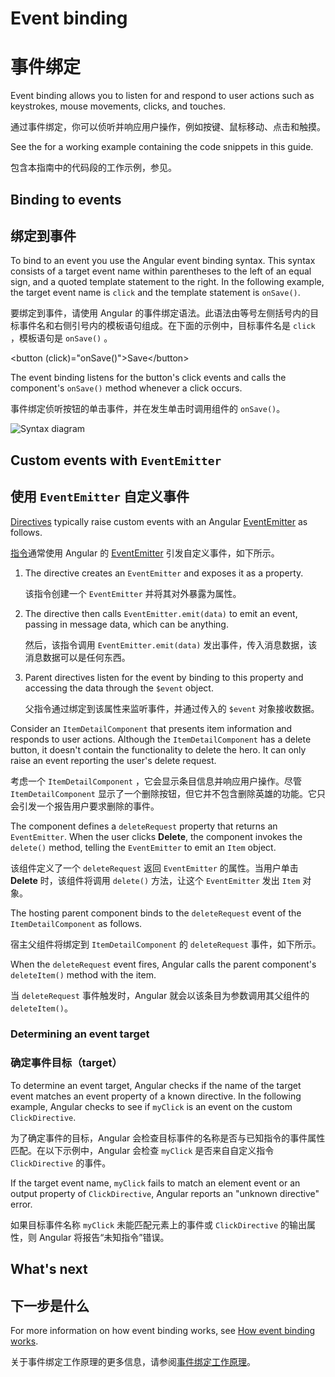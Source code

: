 # Event binding

# 事件绑定

Event binding allows you to listen for and respond to user actions such as keystrokes, mouse movements, clicks, and touches.

通过事件绑定，你可以侦听并响应用户操作，例如按键、鼠标移动、点击和触摸。

<div class="alert is-helpful">

See the <live-example></live-example> for a working example containing the code snippets in this guide.

包含本指南中的代码段的工作示例，参见<live-example></live-example>。

</div>

## Binding to events

## 绑定到事件

To bind to an event you use the Angular event binding syntax.
This syntax consists of a target event name within parentheses to the left of an equal sign, and a quoted template statement to the right.
In the following example, the target event name is `click` and the template statement is `onSave()`.

要绑定到事件，请使用 Angular 的事件绑定语法。此语法由等号左侧括号内的目标事件名和右侧引号内的模板语句组成。在下面的示例中，目标事件名是 `click` ，模板语句是 `onSave()` 。

<code-example language="html" header="Event binding syntax">
&lt;button (click)="onSave()"&gt;Save&lt;/button&gt;
</code-example>

The event binding listens for the button's click events and calls the component's `onSave()` method whenever a click occurs.

事件绑定侦听按钮的单击事件，并在发生单击时调用组件的 `onSave()`。

<div class="lightbox">
  <img src='generated/images/guide/template-syntax/syntax-diagram.svg' alt="Syntax diagram">
</div>

## Custom events with `EventEmitter`

## 使用 `EventEmitter` 自定义事件

[Directives](guide/built-in-directives) typically raise custom events with an Angular [EventEmitter](api/core/EventEmitter) as follows.

[指令](guide/built-in-directives)通常使用 Angular 的 [EventEmitter](api/core/EventEmitter) 引发自定义事件，如下所示。

1. The directive creates an `EventEmitter` and exposes it as a property.

   该指令创建一个 `EventEmitter` 并将其对外暴露为属性。

1. The directive then calls `EventEmitter.emit(data)` to emit an event, passing in message data, which can be anything.

   然后，该指令调用 `EventEmitter.emit(data)` 发出事件，传入消息数据，该消息数据可以是任何东西。

1. Parent directives listen for the event by binding to this property and accessing the data through the `$event` object.

   父指令通过绑定到该属性来监听事件，并通过传入的 `$event` 对象接收数据。

Consider an `ItemDetailComponent` that presents item information and responds to user actions.
Although the `ItemDetailComponent` has a delete button, it doesn't contain the functionality to delete the hero.
It can only raise an event reporting the user's delete request.

考虑一个 `ItemDetailComponent` ，它会显示条目信息并响应用户操作。尽管 `ItemDetailComponent` 显示了一个删除按钮，但它并不包含删除英雄的功能。它只会引发一个报告用户要求删除的事件。

<code-example path="event-binding/src/app/item-detail/item-detail.component.html" header="src/app/item-detail/item-detail.component.html (template)" region="line-through"></code-example>

The component defines a `deleteRequest` property that returns an `EventEmitter`.
When the user clicks **Delete**, the component invokes the `delete()` method, telling the `EventEmitter` to emit an `Item` object.

该组件定义了一个 `deleteRequest` 返回 `EventEmitter` 的属性。当用户单击 **Delete** 时，该组件将调用 `delete()` 方法，让这个 `EventEmitter` 发出 `Item` 对象。

<code-example path="event-binding/src/app/item-detail/item-detail.component.ts" header="src/app/item-detail/item-detail.component.ts (deleteRequest)" region="deleteRequest"></code-example>

The hosting parent component binds to the `deleteRequest` event of the `ItemDetailComponent` as follows.

宿主父组件将绑定到 `ItemDetailComponent` 的 `deleteRequest` 事件，如下所示。

<code-example path="event-binding/src/app/app.component.html" header="src/app/app.component.html (event-binding-to-component)" region="event-binding-to-component"></code-example>

When the `deleteRequest` event fires, Angular calls the parent component's `deleteItem()` method with the item.

当 `deleteRequest` 事件触发时，Angular 就会以该条目为参数调用其父组件的 `deleteItem()`。

### Determining an event target

### 确定事件目标（target）

To determine an event target, Angular checks if the name of the target event matches an event property of a known directive.
In the following example, Angular checks to see if `myClick` is an event on the custom `ClickDirective`.

为了确定事件的目标，Angular 会检查目标事件的名称是否与已知指令的事件属性匹配。在以下示例中，Angular 会检查 `myClick` 是否来自自定义指令 `ClickDirective` 的事件。

<code-example path="event-binding/src/app/app.component.html" region="custom-directive" header="src/app/app.component.html"></code-example>

If the target event name, `myClick` fails to match an element event or an output property of `ClickDirective`, Angular reports an "unknown directive" error.

如果目标事件名称 `myClick` 未能匹配元素上的事件或 `ClickDirective` 的输出属性，则 Angular 将报告“未知指令”错误。

## What's next

## 下一步是什么

For more information on how event binding works, see [How event binding works](guide/event-binding-concepts).

关于事件绑定工作原理的更多信息，请参阅[事件绑定工作原理](guide/event-binding-concepts)。
